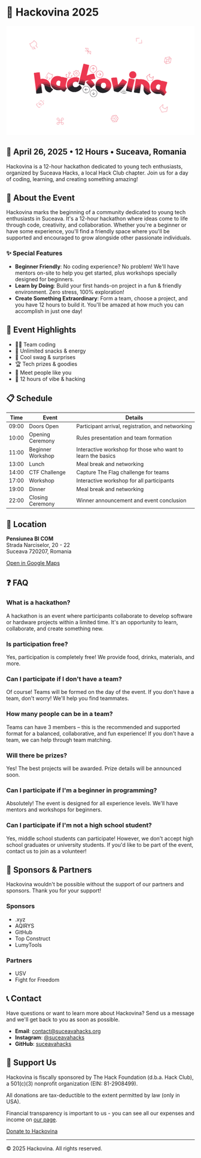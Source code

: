 # 🚀 Hackovina 2025

![Hackovina Logo](/public/readme.png)

## 📅 April 26, 2025 • 12 Hours • Suceava, Romania

Hackovina is a 12-hour hackathon dedicated to young tech enthusiasts, organized by Suceava Hacks, a local Hack Club chapter. Join us for a day of coding, learning, and creating something amazing!

## 🌟 About the Event

Hackovina marks the beginning of a community dedicated to young tech enthusiasts in Suceava. It's a 12-hour hackathon where ideas come to life through code, creativity, and collaboration. Whether you're a beginner or have some experience, you'll find a friendly space where you'll be supported and encouraged to grow alongside other passionate individuals.

### ✨ Special Features

- **Beginner Friendly**: No coding experience? No problem! We'll have mentors on-site to help you get started, plus workshops specially designed for beginners.
- **Learn by Doing**: Build your first hands-on project in a fun & friendly environment. Zero stress, 100% exploration!
- **Create Something Extraordinary**: Form a team, choose a project, and you have 12 hours to build it. You'll be amazed at how much you can accomplish in just one day!

## 🎯 Event Highlights

- 👨‍💻 Team coding
- 🧃 Unlimited snacks & energy
- 🎁 Cool swag & surprises
- 🏆 Tech prizes & goodies
- 🤝 Meet people like you
- 🌙 12 hours of vibe & hacking

## 📋 Schedule

| Time | Event | Details |
|------|-------|---------|
| 09:00 | Doors Open | Participant arrival, registration, and networking |
| 10:00 | Opening Ceremony | Rules presentation and team formation |
| 11:00 | Beginner Workshop | Interactive workshop for those who want to learn the basics |
| 13:00 | Lunch | Meal break and networking |
| 14:00 | CTF Challenge | Capture The Flag challenge for teams |
| 17:00 | Workshop | Interactive workshop for all participants |
| 19:00 | Dinner | Meal break and networking |
| 22:00 | Closing Ceremony | Winner announcement and event conclusion |

## 📍 Location

**Pensiunea BI COM**  
Strada Narciselor, 20 - 22  
Suceava 720207, Romania

[Open in Google Maps](https://maps.app.goo.gl/8GCzDV9WapGjq8xeA)

## ❓ FAQ

### What is a hackathon?
A hackathon is an event where participants collaborate to develop software or hardware projects within a limited time. It's an opportunity to learn, collaborate, and create something new.

### Is participation free?
Yes, participation is completely free! We provide food, drinks, materials, and more.

### Can I participate if I don't have a team?
Of course! Teams will be formed on the day of the event. If you don't have a team, don't worry! We'll help you find teammates.

### How many people can be in a team?
Teams can have 3 members – this is the recommended and supported format for a balanced, collaborative, and fun experience! If you don't have a team, we can help through team matching.

### Will there be prizes?
Yes! The best projects will be awarded. Prize details will be announced soon.

### Can I participate if I'm a beginner in programming?
Absolutely! The event is designed for all experience levels. We'll have mentors and workshops for beginners.

### Can I participate if I'm not a high school student?
Yes, middle school students can participate! However, we don't accept high school graduates or university students. If you'd like to be part of the event, contact us to join as a volunteer!

## 🤝 Sponsors & Partners

Hackovina wouldn't be possible without the support of our partners and sponsors. Thank you for your support!

### Sponsors
- .xyz
- AQIRYS
- GitHub
- Top Construct
- LumyTools

### Partners
- USV
- Fight for Freedom

## 📞 Contact

Have questions or want to learn more about Hackovina? Send us a message and we'll get back to you as soon as possible.

- **Email**: contact@suceavahacks.org
- **Instagram**: [@suceavahacks](https://www.instagram.com/suceavahacks/)
- **GitHub**: [suceavahacks](https://github.com/suceavahacks)

## 💖 Support Us

Hackovina is fiscally sponsored by The Hack Foundation (d.b.a. Hack Club), a 501(c)(3) nonprofit organization (EIN: 81-2908499).

All donations are tax-deductible to the extent permitted by law (only in USA).

Financial transparency is important to us - you can see all our expenses and income on [our page](https://hcb.hackclub.com/svh/).

[Donate to Hackovina](https://hcb.hackclub.com/donations/start/svh)

---

© 2025 Hackovina. All rights reserved.